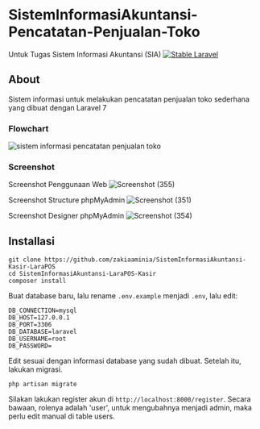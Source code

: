 # SistemInformasiAkuntansi-Pencatatan-Penjualan-Toko
Untuk Tugas Sistem Informasi Akuntansi (SIA)
[![Stable Laravel](https://poser.pugx.org/laravel/framework/v/stable.svg)](https://packagist.org/packages/laravel/framework)

## About
Sistem informasi untuk melakukan pencatatan penjualan toko sederhana yang dibuat dengan Laravel 7

### Flowchart
![sistem informasi pencatatan penjualan toko](https://github.com/zakiaaminia/SistemInformasiAkuntansi-Pencatatan-Penjualan-Toko/assets/152748628/7612db22-3dba-4035-8d0f-341d6a6012be)

### Screenshot
Screenshot Penggunaan Web
![Screenshot (355)](https://github.com/zakiaaminia/SistemInformasiAkuntansi-LaraPOS-Kasir/assets/152748628/9c948d16-dd4f-4a5d-809c-bd212e19fbee)

Screenshot Structure phpMyAdmin
![Screenshot (351)](https://github.com/zakiaaminia/SistemInformasiAkuntansi-Pencatatan-Penjualan-Toko/assets/152748628/e26f353b-b69c-4afd-b8d9-d596bc96c785)

Screenshot Designer phpMyAdmin
![Screenshot (354)](https://github.com/zakiaaminia/SistemInformasiAkuntansi-Pencatatan-Penjualan-Toko/assets/152748628/3ecaa95d-a191-41a0-af2b-4c9915a627e5)

## Installasi
```
git clone https://github.com/zakiaaminia/SistemInformasiAkuntansi-Kasir-LaraPOS
cd SistemInformasiAkuntansi-LaraPOS-Kasir
composer install
```
Buat database baru, lalu rename `.env.example` menjadi `.env`, lalu edit:
```
DB_CONNECTION=mysql
DB_HOST=127.0.0.1
DB_PORT=3306
DB_DATABASE=laravel
DB_USERNAME=root
DB_PASSWORD=
```
Edit sesuai dengan informasi database yang sudah dibuat.
Setelah itu, lakukan migrasi.
```
php artisan migrate
```
Silakan lakukan register akun di `http://localhost:8000/register`. Secara bawaan, rolenya adalah 'user', untuk mengubahnya
menjadi admin, maka perlu edit manual di table users.
